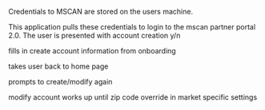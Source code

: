 Credentials to MSCAN are stored on the users machine.

This application pulls these credentials to login to the mscan partner portal 2.0. The user is presented with account creation y/n 

fills in create account information from onboarding

takes user back to home page

prompts to create/modify again

modify account works up until zip code override in market specific settings
